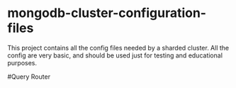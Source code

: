# mongodb-cluster-configuration-files
This project contains all the config files needed by a sharded cluster. All the config are very basic, and should be used just for testing and educational purposes.

#Query Router

##
